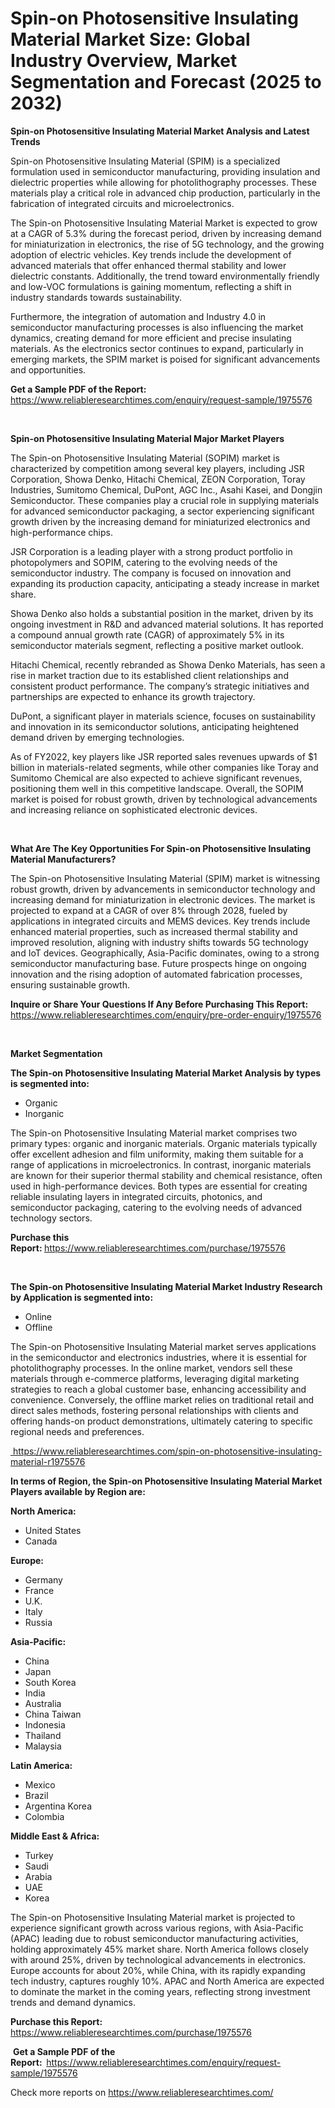 <p><h1>Spin-on Photosensitive Insulating Material Market Size: Global Industry Overview, Market Segmentation and Forecast (2025 to 2032)</h1></p><p><strong>Spin-on Photosensitive Insulating Material Market Analysis and Latest Trends</strong></p>
<p><p>Spin-on Photosensitive Insulating Material (SPIM) is a specialized formulation used in semiconductor manufacturing, providing insulation and dielectric properties while allowing for photolithography processes. These materials play a critical role in advanced chip production, particularly in the fabrication of integrated circuits and microelectronics. </p><p>The Spin-on Photosensitive Insulating Material Market is expected to grow at a CAGR of 5.3% during the forecast period, driven by increasing demand for miniaturization in electronics, the rise of 5G technology, and the growing adoption of electric vehicles. Key trends include the development of advanced materials that offer enhanced thermal stability and lower dielectric constants. Additionally, the trend toward environmentally friendly and low-VOC formulations is gaining momentum, reflecting a shift in industry standards towards sustainability. </p><p>Furthermore, the integration of automation and Industry 4.0 in semiconductor manufacturing processes is also influencing the market dynamics, creating demand for more efficient and precise insulating materials. As the electronics sector continues to expand, particularly in emerging markets, the SPIM market is poised for significant advancements and opportunities.</p></p>
<p><strong>Get a Sample PDF of the Report:&nbsp;</strong> <a href="https://www.reliableresearchtimes.com/enquiry/request-sample/1975576?utm_campaign=3034&utm_medium=2&utm_source=Github&utm_content=ia&utm_term=03042025&utm_id=spin-on-photosensitive-insulating-material">https://www.reliableresearchtimes.com/enquiry/request-sample/1975576</a></p>
<p>&nbsp;</p>
<p><strong>Spin-on Photosensitive Insulating Material Major Market Players</strong></p>
<p><p>The Spin-on Photosensitive Insulating Material (SOPIM) market is characterized by competition among several key players, including JSR Corporation, Showa Denko, Hitachi Chemical, ZEON Corporation, Toray Industries, Sumitomo Chemical, DuPont, AGC Inc., Asahi Kasei, and Dongjin Semiconductor. These companies play a crucial role in supplying materials for advanced semiconductor packaging, a sector experiencing significant growth driven by the increasing demand for miniaturized electronics and high-performance chips.</p><p>JSR Corporation is a leading player with a strong product portfolio in photopolymers and SOPIM, catering to the evolving needs of the semiconductor industry. The company is focused on innovation and expanding its production capacity, anticipating a steady increase in market share.</p><p>Showa Denko also holds a substantial position in the market, driven by its ongoing investment in R&D and advanced material solutions. It has reported a compound annual growth rate (CAGR) of approximately 5% in its semiconductor materials segment, reflecting a positive market outlook.</p><p>Hitachi Chemical, recently rebranded as Showa Denko Materials, has seen a rise in market traction due to its established client relationships and consistent product performance. The company’s strategic initiatives and partnerships are expected to enhance its growth trajectory.</p><p>DuPont, a significant player in materials science, focuses on sustainability and innovation in its semiconductor solutions, anticipating heightened demand driven by emerging technologies.</p><p>As of FY2022, key players like JSR reported sales revenues upwards of $1 billion in materials-related segments, while other companies like Toray and Sumitomo Chemical are also expected to achieve significant revenues, positioning them well in this competitive landscape. Overall, the SOPIM market is poised for robust growth, driven by technological advancements and increasing reliance on sophisticated electronic devices.</p></p>
<p>&nbsp;</p>
<p><strong>What Are The Key Opportunities For Spin-on Photosensitive Insulating Material Manufacturers?</strong></p>
<p><p>The Spin-on Photosensitive Insulating Material (SPIM) market is witnessing robust growth, driven by advancements in semiconductor technology and increasing demand for miniaturization in electronic devices. The market is projected to expand at a CAGR of over 8% through 2028, fueled by applications in integrated circuits and MEMS devices. Key trends include enhanced material properties, such as increased thermal stability and improved resolution, aligning with industry shifts towards 5G technology and IoT devices. Geographically, Asia-Pacific dominates, owing to a strong semiconductor manufacturing base. Future prospects hinge on ongoing innovation and the rising adoption of automated fabrication processes, ensuring sustainable growth.</p></p>
<p><strong>Inquire or Share Your Questions If Any Before Purchasing This Report:</strong> <a href="https://www.reliableresearchtimes.com/enquiry/pre-order-enquiry/1975576?utm_campaign=3034&utm_medium=2&utm_source=Github&utm_content=ia&utm_term=03042025&utm_id=spin-on-photosensitive-insulating-material">https://www.reliableresearchtimes.com/enquiry/pre-order-enquiry/1975576</a></p>
<p>&nbsp;</p>
<p><strong>Market Segmentation</strong></p>
<p><strong>The Spin-on Photosensitive Insulating Material Market Analysis by types is segmented into:</strong></p>
<p><ul><li>Organic</li><li>Inorganic</li></ul></p>
<p><p>The Spin-on Photosensitive Insulating Material market comprises two primary types: organic and inorganic materials. Organic materials typically offer excellent adhesion and film uniformity, making them suitable for a range of applications in microelectronics. In contrast, inorganic materials are known for their superior thermal stability and chemical resistance, often used in high-performance devices. Both types are essential for creating reliable insulating layers in integrated circuits, photonics, and semiconductor packaging, catering to the evolving needs of advanced technology sectors.</p></p>
<p><strong>Purchase this Report:&nbsp;</strong><a href="https://www.reliableresearchtimes.com/purchase/1975576?utm_campaign=3034&utm_medium=2&utm_source=Github&utm_content=ia&utm_term=03042025&utm_id=spin-on-photosensitive-insulating-material">https://www.reliableresearchtimes.com/purchase/1975576</a></p>
<p>&nbsp;</p>
<p><strong>The Spin-on Photosensitive Insulating Material Market Industry Research by Application is segmented into:</strong></p>
<p><ul><li>Online</li><li>Offline</li></ul></p>
<p><p>The Spin-on Photosensitive Insulating Material market serves applications in the semiconductor and electronics industries, where it is essential for photolithography processes. In the online market, vendors sell these materials through e-commerce platforms, leveraging digital marketing strategies to reach a global customer base, enhancing accessibility and convenience. Conversely, the offline market relies on traditional retail and direct sales methods, fostering personal relationships with clients and offering hands-on product demonstrations, ultimately catering to specific regional needs and preferences.</p></p>
<p><a href="https://www.reliableresearchtimes.com/spin-on-photosensitive-insulating-material-r1975576?utm_campaign=3034&utm_medium=2&utm_source=Github&utm_content=ia&utm_term=03042025&utm_id=spin-on-photosensitive-insulating-material">&nbsp;https://www.reliableresearchtimes.com/spin-on-photosensitive-insulating-material-r1975576</a></p>
<p><strong>In terms of Region, the Spin-on Photosensitive Insulating Material Market Players available by Region are:</strong></p>
<p>
    <p> <strong> North America: </strong>
        <ul>
            <li>United States</li>
            <li>Canada</li>
        </ul>
        </p> 
    <p> <strong> Europe: </strong>
        <ul>
            <li>Germany</li>
            <li>France</li>
            <li>U.K.</li>
            <li>Italy</li>
            <li>Russia</li>
        </ul>
        </p> 
    <p> <strong> Asia-Pacific: </strong>
        <ul>
            <li>China</li>
            <li>Japan</li>
            <li>South Korea</li>
            <li>India</li>
            <li>Australia</li>
            <li>China Taiwan</li>
            <li>Indonesia</li>
            <li>Thailand</li>
            <li>Malaysia</li>
        </ul>
        </p> 
    <p> <strong> Latin America: </strong>
        <ul>
            <li>Mexico</li>
            <li>Brazil</li>
            <li>Argentina Korea</li>
            <li>Colombia</li>
        </ul>
        </p> 
    <p> <strong> Middle East & Africa: </strong>
        <ul>
            <li>Turkey</li>
            <li>Saudi</li>
            <li>Arabia</li>
            <li>UAE</li>
            <li>Korea</li>
        </ul>
    </p>
    </p>
<p><p>The Spin-on Photosensitive Insulating Material market is projected to experience significant growth across various regions, with Asia-Pacific (APAC) leading due to robust semiconductor manufacturing activities, holding approximately 45% market share. North America follows closely with around 25%, driven by technological advancements in electronics. Europe accounts for about 20%, while China, with its rapidly expanding tech industry, captures roughly 10%. APAC and North America are expected to dominate the market in the coming years, reflecting strong investment trends and demand dynamics.</p></p>
<p><strong>Purchase this Report: </strong><a href="https://www.reliableresearchtimes.com/purchase/1975576?utm_campaign=3034&utm_medium=2&utm_source=Github&utm_content=ia&utm_term=03042025&utm_id=spin-on-photosensitive-insulating-material">https://www.reliableresearchtimes.com/purchase/1975576</a></p>
<p>&nbsp;<strong>Get a Sample PDF of the Report:&nbsp;&nbsp;</strong><a href="https://www.reliableresearchtimes.com/enquiry/request-sample/1975576?utm_campaign=3034&utm_medium=2&utm_source=Github&utm_content=ia&utm_term=03042025&utm_id=spin-on-photosensitive-insulating-material">https://www.reliableresearchtimes.com/enquiry/request-sample/1975576</a></p>
<p><strong></strong></p>
<p>Check more reports on <a href="https://www.reliableresearchtimes.com/?utm_campaign=3034&utm_medium=2&utm_source=Github&utm_content=ia&utm_term=03042025&utm_id=spin-on-photosensitive-insulating-material">https://www.reliableresearchtimes.com/</a></p>